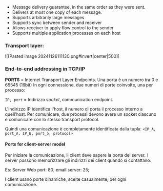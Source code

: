 - Message delivery guarantee, in the same order as they were sent. 
- Delivers at most one copy of each message. 
- Supports arbitrarily large messages
- Supports sync between sender and receiver
- Allows receiver to apply flow control to the sender
- Supports multiple application processes on each host

### Transport layer:

![[Pasted image 20241126111130.png#invert|center|500]]
### End-to-end addressing in TCP/IP

**PORTS** = Internet Transport Layer Endpoints. 
Una porta è un numero tra 0 e 65545 (16bit)
In ogni connessione, due numeri di porte coinvolte, una per processo: 


`IP, port`  = Indirizzo *socket*, communication endpoint. 

L'indirizzo IP identifica l'host, il numero di porta il processo interno a quell'host. 
Per comunicare, due processi devono avere un socket ciascuno e comunicare con lo stesso transport protocol. 

Quindi una comunicazione è completamente identificata dalla tupla: 
`<IP_A, port_A, IP_B, port_b, protocol>`

#### Ports for client-server model 
Per iniziare la comunicazione, il client deve sapere la porta del server. 
I server possono memorizzare gli indirizzi dei client quando si contattano.

Es: Server Web port: 80; email server: 25; 

I client usano porte dinamiche, scelte casualmente, per ogni comunicazione. 

